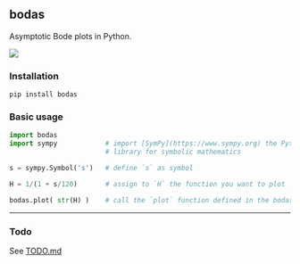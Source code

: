 ## bodas

Asymptotic Bode plots in Python.

![](https://github.com/urbanij/bodas/blob/main/docs/example1.png?raw=true)

### Installation
`pip install bodas`


### Basic usage
```python
import bodas 
import sympy            # import [SymPy](https://www.sympy.org) the Python 
                        # library for symbolic mathematics

s = sympy.Symbol('s')   # define `s` as symbol

H = 1/(1 + s/120)       # assign to `H` the function you want to plot

bodas.plot( str(H) )    # call the `plot` function defined in the bodas library
```

---

### Todo
See [TODO.md](https://github.com/urbanij/bodas/blob/main/TODO.md)
